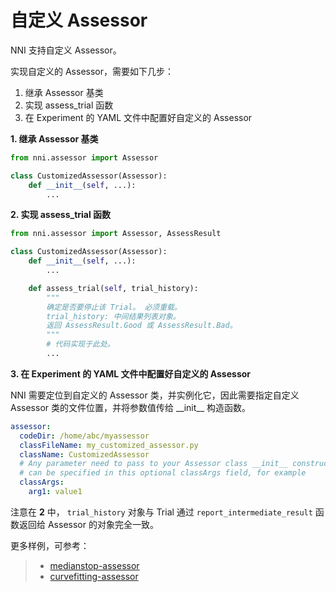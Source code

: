 # 自定义 Assessor

NNI 支持自定义 Assessor。

实现自定义的 Assessor，需要如下几步：

1. 继承 Assessor 基类
2. 实现 assess_trial 函数
3. 在 Experiment 的 YAML 文件中配置好自定义的 Assessor

**1. 继承 Assessor 基类**

```python
from nni.assessor import Assessor

class CustomizedAssessor(Assessor):
    def __init__(self, ...):
        ...
```

**2. 实现 assess_trial 函数**

```python
from nni.assessor import Assessor, AssessResult

class CustomizedAssessor(Assessor):
    def __init__(self, ...):
        ...

    def assess_trial(self, trial_history):
        """
        确定是否要停止该 Trial。 必须重载。
        trial_history: 中间结果列表对象。
        返回 AssessResult.Good 或 AssessResult.Bad。
        """
        # 代码实现于此处。
        ...
```

**3. 在 Experiment 的 YAML 文件中配置好自定义的 Assessor**

NNI 需要定位到自定义的 Assessor 类，并实例化它，因此需要指定自定义 Assessor 类的文件位置，并将参数值传给 \_\_init__ 构造函数。

```yaml
assessor:
  codeDir: /home/abc/myassessor
  classFileName: my_customized_assessor.py
  className: CustomizedAssessor
  # Any parameter need to pass to your Assessor class __init__ constructor
  # can be specified in this optional classArgs field, for example
  classArgs:
    arg1: value1
```

注意在 **2** 中， `trial_history` 对象与 Trial 通过 `report_intermediate_result` 函数返回给 Assessor 的对象完全一致。

更多样例，可参考：

> - [medianstop-assessor](https://github.com/Microsoft/nni/tree/master/src/sdk/pynni/nni/medianstop_assessor)
> - [curvefitting-assessor](https://github.com/Microsoft/nni/tree/master/src/sdk/pynni/nni/curvefitting_assessor)